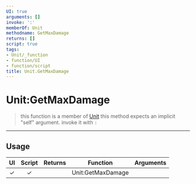 ```yaml
---
UI: true
arguments: []
invoke: ':'
memberOf: Unit
methodname: GetMaxDamage
returns: []
script: true
tags:
- Unit/_function
- function/UI
- function/script
title: Unit.GetMaxDamage
---
```

# Unit:GetMaxDamage
> this function is a member of [Unit](civ-6/lua/Unit.md)
> this method expects an implicit "self" argument. invoke it with `:`
-----
## Usage
|  UI | Script | Returns | Function | Arguments |
|:---:|:------:|-------:|:--------:|:---------|
|✓|✓||Unit:GetMaxDamage||
